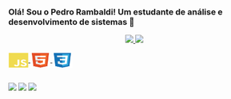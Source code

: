 ### Olá! Sou o Pedro Rambaldi! Um estudante de análise e desenvolvimento de sistemas 👋

<div align="center">
  <a href="https://github.com/pedrorambaldi">
  <img height="180em" src="https://github-readme-stats.vercel.app/api?username=pedrorambaldi&show_icons=true&theme=merko&include_all_commits=true&count_private=true"/>
  <img height="180em" src="https://github-readme-stats.vercel.app/api/top-langs/?username=pedrorambaldi&layout=compact&langs_count=7&theme=merko"/>
</div>
  
  <div style="display: inline_block"><br>
  <img align="center" alt="Pedro-Js" height="30" width="40" src="https://raw.githubusercontent.com/devicons/devicon/master/icons/javascript/javascript-plain.svg">
  <img align="center" alt="Pedro-HTML" height="30" width="40" src="https://raw.githubusercontent.com/devicons/devicon/master/icons/html5/html5-original.svg">
  <img align="center" alt="Pedro-CSS" height="30" width="40" src="https://raw.githubusercontent.com/devicons/devicon/master/icons/css3/css3-original.svg">
</div>
  
  ##
  
  <div>
  <a href="https://instagram.com/pedrorambaldi" target="_blank"><img src="https://img.shields.io/badge/-Instagram-%23E4405F?style=for-the-badge&logo=instagram&logoColor=white" target="_blank"></a>
  <a href = "mailto:rambaldipedro@gmail.com"><img src="https://img.shields.io/badge/-Gmail-%23333?style=for-the-badge&logo=gmail&logoColor=white" target="_blank"></a>
    <a href="https://www.linkedin.com/in/pedro-rambaldi-15749a228/" target="_blank"><img src="https://img.shields.io/badge/LinkedIn-0077B5?style=for-the-badge&logo=linkedin&logoColor=white" target="_blank"></a
  </div>


